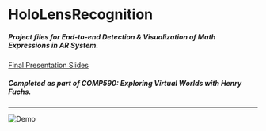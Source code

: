 # HoloLensRecognition
##### Project files for *End-to-end Detection & Visualization of Math Expressions in AR System*. 
[Final Presentation Slides](https://docs.google.com/presentation/d/1KWAsIZi9pAkUHzN-lfM9JT1vxZ9pp_INDFsZa68Rlls/edit?usp=sharing)
##### Completed as part of COMP590: Exploring Virtual Worlds with Henry Fuchs. 
---
![Demo](https://image.ibb.co/j90th5/Screen_Shot_2017_07_22_at_2_42_28_PM.png)

